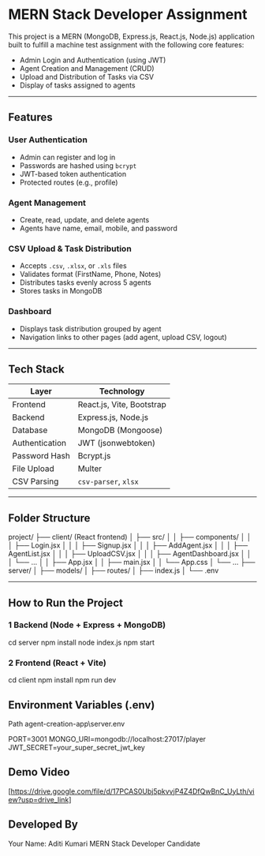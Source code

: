 # MERN Stack Developer Assignment

This project is a MERN (MongoDB, Express.js, React.js, Node.js) application built to fulfill a machine test assignment with the following core features:

-  Admin Login and Authentication (using JWT)
-  Agent Creation and Management (CRUD)
-  Upload and Distribution of Tasks via CSV
-  Display of tasks assigned to agents

---

##  Features

###  User Authentication
- Admin can register and log in
- Passwords are hashed using `bcrypt`
- JWT-based token authentication
- Protected routes (e.g., profile)

###  Agent Management
- Create, read, update, and delete agents
- Agents have name, email, mobile, and password

###  CSV Upload & Task Distribution
- Accepts `.csv`, `.xlsx`, or `.xls` files
- Validates format (FirstName, Phone, Notes)
- Distributes tasks evenly across 5 agents
- Stores tasks in MongoDB

###  Dashboard
- Displays task distribution grouped by agent
- Navigation links to other pages (add agent, upload CSV, logout)

---

##  Tech Stack

| Layer         | Technology         |
|---------------|--------------------|
| Frontend      | React.js, Vite, Bootstrap |
| Backend       | Express.js, Node.js |
| Database      | MongoDB (Mongoose) |
| Authentication| JWT (jsonwebtoken) |
| Password Hash | Bcrypt.js |
| File Upload   | Multer |
| CSV Parsing   | `csv-parser`, `xlsx` |

---

##  Folder Structure

project/
├── client/ (React frontend)
│ ├── src/
│ │ ├── components/
│ │ │ ├── Login.jsx
│ │ │ ├── Signup.jsx
│ │ │ ├── AddAgent.jsx
│ │ │ ├── AgentList.jsx
│ │ │ ├── UploadCSV.jsx
│ │ │ ├── AgentDashboard.jsx
│ │ │ └── ...
│ │ ├── App.jsx
│ │ ├── main.jsx
│ │ └── App.css
│ └── ...
├── server/
│ ├── models/
│ ├── routes/
│ ├── index.js
│ └── .env

---

##  How to Run the Project

### 1 Backend (Node + Express + MongoDB)

cd server
npm install
node index.js
npm start

### 2️ Frontend (React + Vite)

cd client
npm install
npm run dev

## Environment Variables (.env)
Path agent-creation-app\server\.env


PORT=3001
MONGO_URI=mongodb://localhost:27017/player
JWT_SECRET=your_super_secret_jwt_key

## Demo Video
[https://drive.google.com/file/d/17PCAS0Ubj5pkvvjP4Z4DfQwBnC_UyLth/view?usp=drive_link]

## Developed By
Your Name: Aditi Kumari 
MERN Stack Developer Candidate


